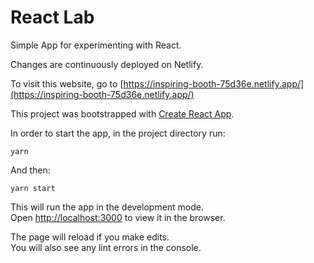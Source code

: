 # React Lab

Simple App for experimenting with React.

Changes are continuously deployed on Netlify.

To visit this website, go to [https://inspiring-booth-75d36e.netlify.app/](https://inspiring-booth-75d36e.netlify.app/)

This project was bootstrapped with [Create React App](https://github.com/facebook/create-react-app).

In order to start the app, in the project directory run:

`yarn`

And then:

`yarn start`

This will run the app in the development mode.<br />
Open [http://localhost:3000](http://localhost:3000) to view it in the browser.

The page will reload if you make edits.<br />
You will also see any lint errors in the console.
